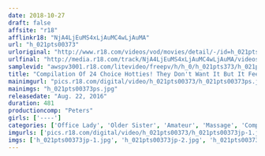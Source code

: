 ```yaml
---
date: 2018-10-27
draft: false
affsite: "r18"
afflinkr18: "NjA4LjEuMS4xLjAuMC4wLjAuMA"
url: "h_021pts00373"
urloriginal: "http://www.r18.com/videos/vod/movies/detail/-/id=h_021pts00373"
urlfinal: "http://media.r18.com/track/NjA4LjEuMS4xLjAuMC4wLjAuMA/videos/vod/movies/detail/-/id=h_021pts00373"
samplevid: "awspv3001.r18.com/litevideo/freepv/h/h_0/h_021pts373/h_021pts373_dmb_w.mp4"
title: "Compilation Of 24 Choice Hotties! They Don't Want It But It Feels So Good They Can't Bring Themselves To Refuse An Orgasmic Massage 8-Hour Deluxe"
mainimgurl: "pics.r18.com/digital/video/h_021pts00373/h_021pts00373ps.jpg"
mainimgs: "h_021pts00373ps.jpg"
releasedate: "Aug. 22, 2016"
duration: 481
productioncomp: "Peters"
girls: ['----']
categories: ['Office Lady', 'Older Sister', 'Amateur', 'Massage', 'Compilation', 'Over 4 Hours', 'Hi-Def']
imgurls: ['pics.r18.com/digital/video/h_021pts00373/h_021pts00373jp-1.jpg', 'pics.r18.com/digital/video/h_021pts00373/h_021pts00373jp-2.jpg', 'pics.r18.com/digital/video/h_021pts00373/h_021pts00373jp-3.jpg', 'pics.r18.com/digital/video/h_021pts00373/h_021pts00373jp-4.jpg', 'pics.r18.com/digital/video/h_021pts00373/h_021pts00373jp-5.jpg', 'pics.r18.com/digital/video/h_021pts00373/h_021pts00373jp-6.jpg', 'pics.r18.com/digital/video/h_021pts00373/h_021pts00373jp-7.jpg', 'pics.r18.com/digital/video/h_021pts00373/h_021pts00373jp-8.jpg', 'pics.r18.com/digital/video/h_021pts00373/h_021pts00373jp-9.jpg', 'pics.r18.com/digital/video/h_021pts00373/h_021pts00373jp-10.jpg', 'pics.r18.com/digital/video/h_021pts00373/h_021pts00373jp-11.jpg', 'pics.r18.com/digital/video/h_021pts00373/h_021pts00373jp-12.jpg', 'pics.r18.com/digital/video/h_021pts00373/h_021pts00373jp-13.jpg', 'pics.r18.com/digital/video/h_021pts00373/h_021pts00373jp-14.jpg', 'pics.r18.com/digital/video/h_021pts00373/h_021pts00373jp-15.jpg', 'pics.r18.com/digital/video/h_021pts00373/h_021pts00373jp-16.jpg', 'pics.r18.com/digital/video/h_021pts00373/h_021pts00373jp-17.jpg', 'pics.r18.com/digital/video/h_021pts00373/h_021pts00373jp-18.jpg', 'pics.r18.com/digital/video/h_021pts00373/h_021pts00373jp-19.jpg', 'pics.r18.com/digital/video/h_021pts00373/h_021pts00373jp-20.jpg']
imgs: ['h_021pts00373jp-1.jpg', 'h_021pts00373jp-2.jpg', 'h_021pts00373jp-3.jpg', 'h_021pts00373jp-4.jpg', 'h_021pts00373jp-5.jpg', 'h_021pts00373jp-6.jpg', 'h_021pts00373jp-7.jpg', 'h_021pts00373jp-8.jpg', 'h_021pts00373jp-9.jpg', 'h_021pts00373jp-10.jpg', 'h_021pts00373jp-11.jpg', 'h_021pts00373jp-12.jpg', 'h_021pts00373jp-13.jpg', 'h_021pts00373jp-14.jpg', 'h_021pts00373jp-15.jpg', 'h_021pts00373jp-16.jpg', 'h_021pts00373jp-17.jpg', 'h_021pts00373jp-18.jpg', 'h_021pts00373jp-19.jpg', 'h_021pts00373jp-20.jpg']
---
```

